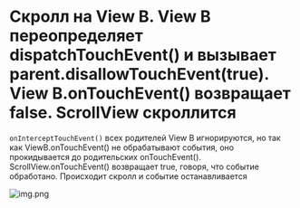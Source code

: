 # Скролл на View B. View B переопределяет dispatchTouchEvent() и вызывает parent.disallowTouchEvent(true). View B.onTouchEvent() возвращает false. ScrollView скроллится

`onInterceptTouchEvent()` всех родителей View B игнорируются, но так как ViewB.onTouchEvent() не обрабатывают события, оно прокидывается до родительских onTouchEvent(). ScrollView.onTouchEvent() возвращает true, говоря, что событие обработано. Происходит скролл и событие останавливается

![img.png](https://miro.medium.com/max/1400/1*pXZ3DglS_xbH8tnwxQMr4Q.png)
